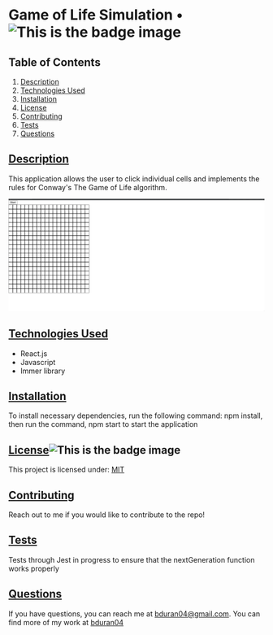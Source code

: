# Game of Life Simulation • ![This is the badge image](https://img.shields.io/badge/license-MIT-blue.svg)

  ## Table of Contents

1. [Description](#description)
2. [Technologies Used](#technologies)
3. [Installation](#installation)
4. [License](#license)
5. [Contributing](#contributing)
6. [Tests](#tests)
7. [Questions](#questions)

## [Description](#description)
This application allows the user to click individual cells and implements the rules for Conway's The Game of Life algorithm. 

 ![This is the git for the app](images/gameOfLife.gif)
 
## [Technologies Used](#technologies)
* React.js
* Javascript
* Immer library

## [Installation](#installation)
To install necessary dependencies, run the following command: npm install, then run the command, npm start to start the application 

## [License](#license)![This is the badge image](https://img.shields.io/badge/license-MIT-blue.svg)
This project is licensed under: 
[MIT](https://choosealicense.com/licenses/mit/)

## [Contributing](#contributing)
Reach out to me if you would like to contribute to the repo! 

## [Tests](#tests)
Tests through Jest in progress to ensure that the nextGeneration function works properly

## [Questions](#questions)
If you have questions, you can reach me at bduran04@gmail.com. You can find more of my work at [bduran04](https://github.com/bduran04)